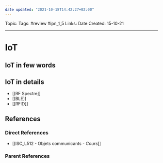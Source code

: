 ```yaml
---
date updated: "2021-10-18T14:42:27+02:00"
---
```


Topic:
Tags: #review #ipn_1_5
Links:
Date Created: 15-10-21

---

# IoT

## IoT in few words

## IoT in details

- [[RF Spectre]]
- [[BLE]]
- [[RFID]]

## References

### Direct References

- [[ISC_L512 - Objets communicants _- Cours_]]

### Parent References
